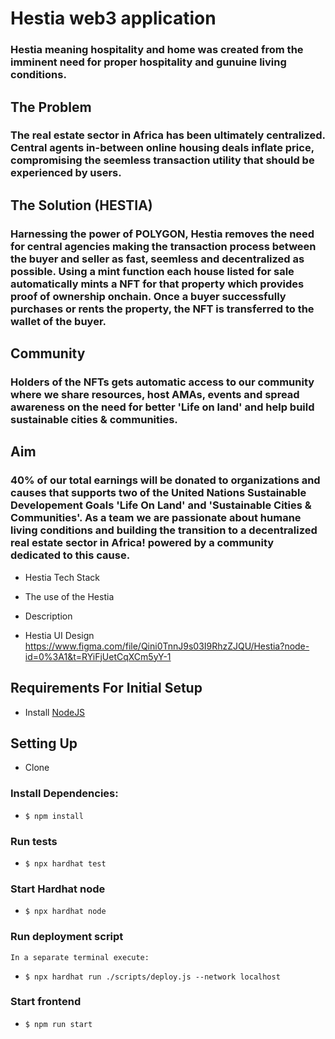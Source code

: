 # Hestia web3 application

### Hestia meaning hospitality and home was created from the imminent need for proper hospitality and gunuine living conditions.

## The Problem
### The real estate sector in Africa has been ultimately centralized. Central agents in-between online housing deals inflate price, compromising the seemless transaction utility that should be experienced by users. 

## The Solution (HESTIA)
### Harnessing the power of POLYGON, Hestia removes the need for central agencies making the transaction process between the buyer and seller as fast, seemless and decentralized as possible. Using a mint function each house listed for sale automatically mints a NFT for that property which provides proof of ownership onchain. Once a buyer successfully purchases or rents the property, the NFT is transferred to the wallet of the buyer. 

## Community
### Holders of the NFTs gets automatic access to our community where we share resources, host AMAs, events and spread awareness on the need for better 'Life on land' and help build sustainable cities & communities.

## Aim
### 40% of our total earnings will be donated to organizations and causes that supports two of the United Nations Sustainable Developement Goals 'Life On Land' and 'Sustainable Cities & Communities'. As a team we are passionate about humane living conditions and building the transition to a decentralized real estate sector in Africa! powered by a community dedicated to this cause.



- Hestia Tech Stack


- The use of the Hestia 


- Description


- Hestia UI Design
 https://www.figma.com/file/Qini0TnnJ9s03I9RhzZJQU/Hestia?node-id=0%3A1&t=RYiFjUetCqXCm5yY-1


## Requirements For Initial Setup
- Install [NodeJS](https://nodejs.org/en/)

## Setting Up

-  Clone

### Install Dependencies:
- `$ npm install`

### Run tests

- `$ npx hardhat test`

### Start Hardhat node
- `$ npx hardhat node`

### Run deployment script
    In a separate terminal execute:
- `$ npx hardhat run ./scripts/deploy.js --network localhost`

### Start frontend

- `$ npm run start`


<!-- npm install -D tailwindcss postcss autoprefixer

npx tailwindcss init -p

npm install postcss@latest -->
